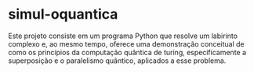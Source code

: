 # simul-oquantica
Este projeto consiste em um programa Python que resolve um labirinto complexo e, ao mesmo tempo, oferece uma demonstração conceitual de como os princípios da computação quântica de turing, especificamente a superposição e o paralelismo quântico, aplicados a esse problema.
